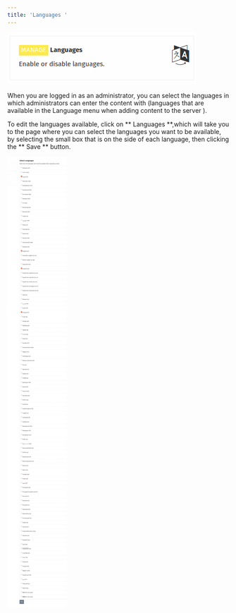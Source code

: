 ```yaml
---
title: 'Languages '
---
```


![](lang.png)

When you are logged in as an administrator, you can select the languages in which administrators can enter the content with (languages that are available in the Language menu when adding content to the server ).

To edit the languages available, click on ** Languages **,which will take you to the page where you can select the languages you want to be available, by selecting the small box that is on the side of each language, then clicking the ** Save ** button.

![](lang2.png)